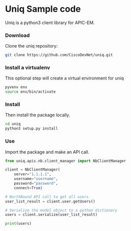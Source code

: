 # Uniq Sample code
Uniq is a python3 client library for APIC-EM.

### Download
Clone the uniq repository:

``` bash
git clone https://github.com/CiscoDevNet/uniq.git
```

### Install a virtualenv
This optional step will create a virtual environment for uniq

``` bash
pyvenv env
source env/bin/activate
```

### Install
Then install the package locally.

``` bash
cd uniq
python3 setup.py install
```

### Use
Import the package and make an API call.

``` python
from uniq.apis.nb.client_manager import NbClientManager

client = NbClientManager(
    server="1.1.1.1",
    username="username",
    password="password",
    connect=True)

# NorthBound API call to get all users
user_list_result = client.user.getUsers()

# Serialize the model object to a python dictionary
users = client.serialize(user_list_result)

print(users)
```
